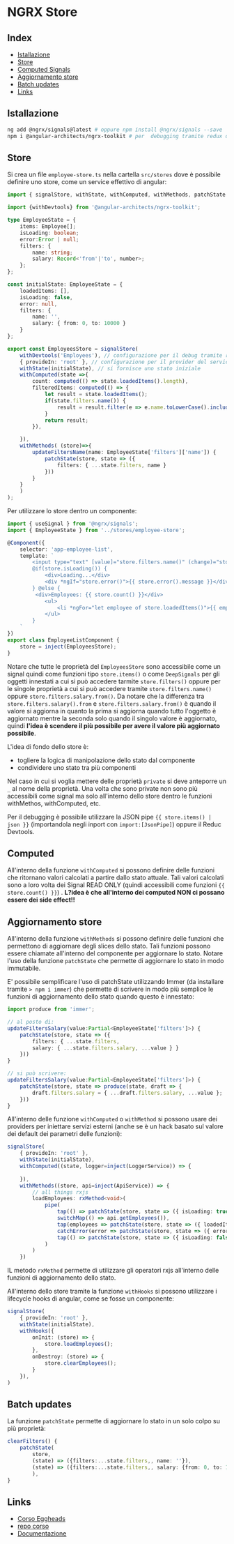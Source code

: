 # NGRX Store

## Index
- [Istallazione](#istallazione)
- [Store](#store)
- [Computed Signals](#computed)
- [Aggiornamento store](#aggiornamento-store)
- [Batch updates](#batch-updates)
- [Links](#links)

## Istallazione
```bash
ng add @ngrx/signals@latest # oppure npm install @ngrx/signals --save
npm i @angular-architects/ngrx-toolkit # per  debugging tramite redux devtools
```

## Store
Si crea un file `employee-store.ts` nella cartella `src/stores` dove è possibile definire uno store, come un service effettivo di angular:
```typescript
import { signalStore, withState, withComputed, withMethods, patchState } from '@ngrx/signals';

import {withDevtools} from '@angular-architects/ngrx-toolkit';

type EmployeeState = {
    items: Employee[];
    isLoading: boolean;
    error:Error | null;
    filters: {
        name: string;
        salary: Record<'from'|'to', number>;
    };
};

const initialState: EmployeeState = {
    loadedItems: [],
    isLoading: false,
    error: null,
    filters: {
        name: '',
        salary: { from: 0, to: 10000 }
    }
};

export const EmployeesStore = signalStore(
    withDevtools('Employees'), // configurazione per il debug tramite redux devtools
    { provideIn: 'root' }, // configurazione per il provider del service
    withState(initialState), // si fornisce uno stato iniziale
    withComputed(state =>{
        count: computed(() => state.loadedItems().length),
        filteredItems: computed(() => {
            let result = state.loadedItems();
            if(state.filters.name()) {
                result = result.filter(e => e.name.toLowerCase().includes(state.filters.name().toLowerCase()));
            }
            return result;
        }),

    }), 
    withMethods( (store)=>{
        updateFiltersName(name: EmployeeState['filters']['name']) {
            patchState(store, state => ({
                filters: { ...state.filters, name }
            }))
        }
    }
    )
);

```

Per utilizzare lo store dentro un componente:
```typescript
import { useSignal } from '@ngrx/signals';
import { EmployeeState } from '../stores/employee-store';

@Component({
    selector: 'app-employee-list',
    template: `
        <input type="text" [value]="store.filters.name()" (change)="store.updateFiltersName($event.target.value)">
        @if(store.isLoading()) {
            <div>Loading...</div>
            <div *ngIf="store.error()">{{ store.error().message }}</div>
        } @else {
         <div>Employees: {{ store.count() }}</div>
            <ul>
                <li *ngFor="let employee of store.loadedItems()">{{ employee.name }}</li>
            </ul>
        }
    `
})
export class EmployeeListComponent {
    store = inject(EmployeesStore);
}

```
Notare che tutte le proprietà del `EmployeesStore` sono accessibile come un signal quindi come funzioni tipo `store.items()` o come `DeepSignals` per gli oggetti innestati a cui si può accedere tarmite `store.filters()` oppure per le singole proprietà a cui si può accedere tramite `store.filters.name()` oppure `store.filters.salary.from()`. Da notare che la differenza tra `store.filters.salary().from` e `store.filters.salary.from()` è quando il valore si aggiorna in quanto la prima si aggiorna quando tutto l'oggetto è aggiornato mentre la seconda solo quando il singolo valore è aggiornato, quindi __l'idea è scendere il più possibile per avere il valore più aggiornato possibile__.


L'idea di fondo dello store è:
- togliere la logica di manipolazione dello stato dal componente
- condividere uno stato tra più componenti

Nel caso in cui si voglia mettere delle proprietà `private` si deve anteporre un `_` al nome della proprietà. Una volta che sono private non sono più accessibili come signal ma solo all'interno dello store dentro le funzioni withMethos, withComputed, etc.

Per il debugging è possibile utilizzare la JSON pipe `{{ store.items() | json }}` (importandola negli inport con `import:[JsonPipe]`) oppure il Reduc Devtools.

## Computed

All'interno della funzione `withComputed` si possono definire delle funzioni che ritornano valori calcolati a partire dallo stato attuale. Tali valori calcolati sono a loro volta dei Signal READ ONLY (quindi accessibili come funzioni  `{{ store.count() }}`) . __L?idea è che all'interno dei computed NON ci possano essere dei side effect!!__

## Aggiornamento store
All'interno della funzione `withMethods` si possono definire delle funzioni che permettono di aggiornare degli slices dello stato. Tali funzioni possono essere chiamate all'interno del componente per aggiornare lo stato. Notare l'uso della funzione `patchState` che permette di aggiornare lo stato in modo immutabile. 

E' possibile semplificare l'uso di patchState utilizzando Immer (da installare tramite `> npm i immer`) che permette di scrivere in modo più semplice le funzioni di aggiornamento dello stato quando questo è innestato:
```typescript
import produce from 'immer';

// al posto di:
updateFiltersSalary(value:Partial<EmployeeState['filters']>) {
    patchState(store, state => ({
        filters: { ...state.filters, 
        salary: { ...state.filters.salary, ...value } }
    }))
}

// si può scrivere:
updateFiltersSalary(value:Partial<EmployeeState['filters']>) {
    patchState(store, state => produce(state, draft => {
        draft.filters.salary = { ...draft.filters.salary, ...value };
    }))
}
```

All'interno delle funzione `withComputed` o `withMethod` si possono usare dei providers per iniettare servizi esterni (anche se è un hack basato sul valore dei default dei parametri delle funzioni):
```typescript
signalStore(
    { provideIn: 'root' },
    withState(initialState),
    withComputed((state, logger=inject(LoggerService)) => {
        
    }),
    withMethods((store, api=inject(ApiService)) => {
        // all things rxjs
        loadEmployees: rxMethod<void>(
            pipe(
                tap(() => patchState(store, state => ({ isLoading: true }))),
                switchMap(() => api.getEmployees()),
                tap(employees => patchState(store, state => ({ loadedItems: employees }))),
                catchError(error => patchState(store, state => ({ error })),
                tap(() => patchState(store, state => ({ isLoading: false })))
            )
        )
    })
```
IL metodo `rxMethod` permette di utilizzare gli operatori rxjs all'interno delle funzioni di aggiornamento dello stato.

All'interno dello store tramite la funzione `withHooks` si possono utilizzare i lifecycle hooks di angular, come se fosse un componente:
```typescript
signalStore(
    { provideIn: 'root' },
    withState(initialState),
    withHooks({
        onInit: (store) => {
            store.loadEmployees();
        },
        onDestroy: (store) => {
            store.clearEmployees();
        }
    }),
)
```

## Batch updates
La funzione `patchState` permette di aggiornare lo stato in un solo colpo su più proprietà:
```typescript
clearFilters() {
    patchState(
        store, 
        (state) => ({filters:...state.filters,, name: ''}),
        (state) => ({filters:...state.filters,, salary: {from: 0, to: 10000}})
        ),
}
```

## Links
- [Corso Eggheads](https://egghead.io/courses/scalable-signals-angular-architecture-with-ngrx-signal-store-a33abd39)
- [repo corso](https://github.com/ducin/egghead-ngrx-signal-store)
- [Documentazione](https://ngrx.io/guide/signals)



